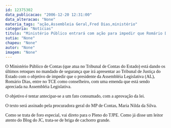 ```yaml
---
id: 12375302
data_publicacao: "2006-12-20 12:31:00"
data_alteracao: "None"
materia_tags: "ação,Assembleia Geral,Fred Dias,ministério"
categoria: "Notícias"
titulo: "Ministério Público entrará com ação para impedir que Romário Dias pule da Assembléia para o TCE"
sutia: "None"
chapeu: "None"
autor: "None"
imagem: "None"
---
```

<p><P><FONT face=Verdana>O Ministério Público de Contas (que atua no Tribunal de Contas do Estado) está dando os últimos retoques no mandado de segurança que irá apresentar ao Tribunal de Justiça do Estado com o objetivo de impedir que o presidente da Assembléia Legislativa (AL), Romário Dias, entre no TCE como conselheiro, com uma emenda que está sendo apreciada na Assembléia Legislativa.</FONT></P></p>
<p><P><FONT face=Verdana>O objetivo é tentar antecipar-se a um fato consumado, com a aprovação da lei.</FONT></P></p>
<p><P><FONT face=Verdana>O texto será assinado pela procuradora geral do MP de Contas, Maria Nilda da Silva.</FONT></P></p>
<p><P><FONT face=Verdana>Como se trata de foro especial, vai direto para o Pleno do TJPE. Como já disse um leitor atento do Blog do JC, trata-se de briga de cachorro grande.</FONT></P> </p>
